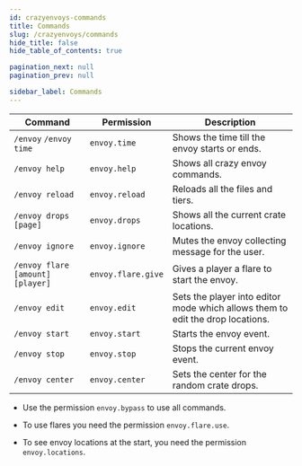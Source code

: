 ```yaml
---
id: crazyenvoys-commands
title: Commands
slug: /crazyenvoys/commands
hide_title: false
hide_table_of_contents: true

pagination_next: null
pagination_prev: null

sidebar_label: Commands
---
```

Command|Permission|Description
---|---|---
`/envoy` `/envoy time`|`envoy.time`|Shows the time till the envoy starts or ends.
`/envoy help`|`envoy.help`|Shows all crazy envoy commands.
`/envoy reload`|`envoy.reload`|Reloads all the files and tiers.
`/envoy drops [page]`|`envoy.drops`|Shows all the current crate locations.
`/envoy ignore`|`envoy.ignore`|Mutes the envoy collecting message for the user.
`/envoy flare [amount] [player]`|`envoy.flare.give`|Gives a player a flare to start the envoy.
`/envoy edit`|`envoy.edit`|Sets the player into editor mode which allows them to edit the drop locations.
`/envoy start`|`envoy.start`|Starts the envoy event.
`/envoy stop`|`envoy.stop`|Stops the current envoy event.
`/envoy center`|`envoy.center`|Sets the center for the random crate drops.

* Use the permission `envoy.bypass` to use all commands.

* To use flares you need the permission `envoy.flare.use`.

* To see envoy locations at the start, you need the permission `envoy.locations`.